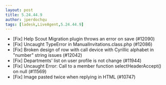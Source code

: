 ```yaml
---
layout: post
title: 5.24.44.9
author: jperdochqu
tags: [ladesk,LiveAgent,5.24.44.9]
---
```


- [Fix] Help Scout Migration plugin throws an error on save (#12090)
- [Fix] Uncaught TypeError in ManualInvitations.class.php (#12086)
- [Fix] Broken design of row with call device with Cyrillic alphabet in "number" string issues (#12042)
- [Fix] Departments' list on user profile is not change (#11944)
- [Fix] Uncaught Error: Call to a member function selectHeaderAccept() on null (#11569)
- [Fix] Image pasted twice when replying in HTML (#10747)
